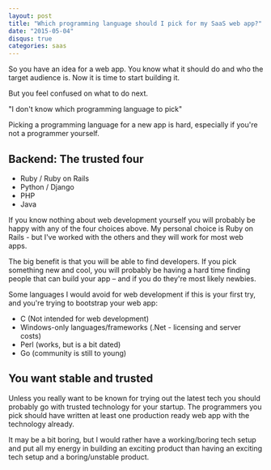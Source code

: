 ```yaml
---
layout: post
title: "Which programming language should I pick for my SaaS web app?"
date: "2015-05-04"
disqus: true
categories: saas
---
```


So you have an idea for a web app. You know what it should do and
who the target audience is. Now it is time to start building it. 

But you feel confused on what to do next. 

  "I don't know which programming language to pick"

Picking a programming language for a new app is hard, especially if 
you're not a programmer yourself. 

## Backend: The trusted four

  * Ruby / Ruby on Rails
  * Python / Django
  * PHP
  * Java

If you know nothing about web development yourself you will
probably be happy with any of the four choices above.
My personal choice is Ruby on Rails - but I've worked with
the others and they will work for most web apps.

The big benefit is that you will be able to find developers.
If you pick something new and cool, you will probably be having
a hard time finding people that can build your app – and if you
do they're most likely newbies.

Some languages I would avoid for web development if this is your
first try, and you're trying to bootstrap your web app: 
  
  * C (Not intended for web development)
  * Windows-only languages/frameworks (.Net - licensing and server costs)
  * Perl (works, but is a bit dated)
  * Go (community is still to young)


## You want stable and trusted

Unless you really want to be known for trying out the latest
tech you should probably go with trusted technology for your
startup. The programmers you pick should have written at least
one production ready web app with the technology already.

It may be a bit boring, but I would rather have a working/boring
tech setup and put all my energy in building an exciting product 
than having an exciting tech setup and a boring/unstable product. 



